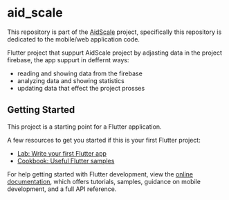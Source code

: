 # aid_scale

This repository is part of the <a href="https://github.com/Ahmad152/AidScale-Project">AidScale</a> project, specifically this repository is dedicated to the mobile/web application code.

Flutter project that suppurt AidScale project by adjasting data in the project firebase,
the app suppurt in deffernt ways:
- reading and showing data from the firebase
- analyzing data and showing statistics
- updating data that effect the project prosses

## Getting Started

This project is a starting point for a Flutter application.

A few resources to get you started if this is your first Flutter project:

- [Lab: Write your first Flutter app](https://docs.flutter.dev/get-started/codelab)
- [Cookbook: Useful Flutter samples](https://docs.flutter.dev/cookbook)

For help getting started with Flutter development, view the
[online documentation](https://docs.flutter.dev/), which offers tutorials,
samples, guidance on mobile development, and a full API reference.
